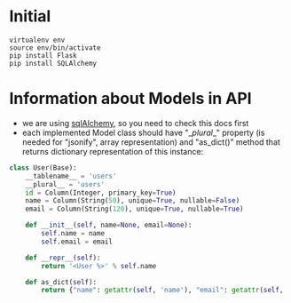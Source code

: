 # Initial
```shell
virtualenv env
source env/bin/activate
pip install Flask
pip install SQLAlchemy
```
# Information about Models in API
- we are using [sqlAlchemy](http://www.sqlalchemy.org/), so you need to check this docs first
- each implemented Model class should have "\__plural__" property (is needed for "jsonify", array representation) 
and "as_dict()" method that returns dictionary representation of this instance:
```py
class User(Base):
    __tablename__ = 'users'
    __plural__ = 'users'
    id = Column(Integer, primary_key=True)
    name = Column(String(50), unique=True, nullable=False)
    email = Column(String(120), unique=True, nullable=True)

    def __init__(self, name=None, email=None):
        self.name = name
        self.email = email

    def __repr__(self):
        return '<User %>' % self.name

    def as_dict(self):
        return {"name": getattr(self, 'name'), "email": getattr(self, 'email')}
```